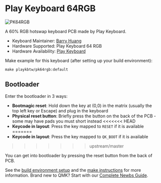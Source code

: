 # Play Keyboard 64RGB

![PK64RGB](https://cdn.store-assets.com/s/409567/i/25281841.png)

A 60% RGB hotswap keyboard PCB made by Play Keyboard.

* Keyboard Maintainer: [Barry Huang](https://github.com/yj7272098)
* Hardware Supported: Play Keyboard 64 RGB
* Hardware Availability: [Play Keyboard](http://play-keyboard.store/)

Make example for this keyboard (after setting up your build environment):

    make playkbtw/pk64rgb:default

## Bootloader

Enter the bootloader in 3 ways:

* **Bootmagic reset**: Hold down the key at (0,0) in the matrix (usually the top left key or Escape) and plug in the keyboard
* **Physical reset button**: Briefly press the button on the back of the PCB - some may have pads you must short instead
<<<<<<< HEAD
* **Keycode in layout**: Press the key mapped to `RESET` if it is available
=======
* **Keycode in layout**: Press the key mapped to `QK_BOOT` if it is available
>>>>>>> upstream/master

You can get into bootloader by pressing the reset button from the back of PCB.

See the [build environment setup](https://docs.qmk.fm/#/getting_started_build_tools) and the [make instructions](https://docs.qmk.fm/#/getting_started_make_guide) for more information. Brand new to QMK? Start with our [Complete Newbs Guide](https://docs.qmk.fm/#/newbs).